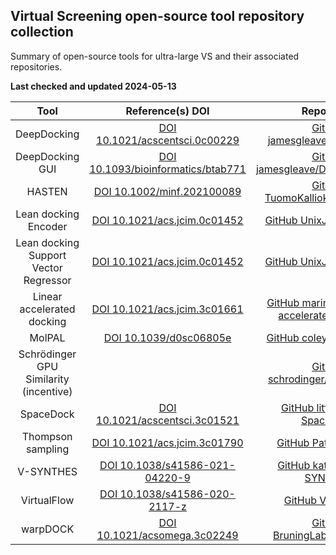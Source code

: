 ## Virtual Screening open-source tool repository collection

Summary of open-source tools for ultra-large VS and their associated repositories.

**Last checked and updated 2024-05-13**

|Tool|Reference(s) DOI|Repository|
|:--:|:--:|:--:|
|DeepDocking|[DOI 10.1021/acscentsci.0c00229](https://doi.org/10.1021/acscentsci.0c00229)|[GitHub jamesgleave/DD_protocol](https://github.com/jamesgleave/DD_protocol)|
|DeepDocking GUI|[DOI 10.1093/bioinformatics/btab771](https://doi.org/10.1093/bioinformatics/btab771)|[GitHub jamesgleave/DeepDockingGUI](https://github.com/jamesgleave/DeepDockingGUI)|
|HASTEN|[DOI 10.1002/minf.202100089](https://doi.org/10.1002/minf.202100089)|[GitHub TuomoKalliokoski/HASTEN](https://github.com/TuomoKalliokoski/HASTEN)|
|Lean docking Encoder|[DOI 10.1021/acs.jcim.0c01452](https://doi.org/10.1021/acs.jcim.0c01452)|[GitHub UnixJunkie/molenc](https://github.com/UnixJunkie/molenc)|
|Lean docking Support Vector Regressor|[DOI 10.1021/acs.jcim.0c01452](https://doi.org/10.1021/acs.jcim.0c01452)|[GitHub UnixJunkie/molenc](https://github.com/UnixJunkie/linwrap)|
|Linear accelerated docking|[DOI 10.1021/acs.jcim.3c01661](https://doi.org/10.1021/acs.jcim.3c01661)|[GitHub marinegor/Linear-accelerated-docking](https://github.com/marinegor/Linear-accelerated-docking)|
|MolPAL|[DOI 10.1039/d0sc06805e](https://doi.org/10.1039/d0sc06805e)|[GitHub coleygroup/molpal](https://github.com/coleygroup/molpal)|
|Schrödinger GPU Similarity (incentive)||[GitHub schrodinger/gpusimilarity](https://github.com/schrodinger/gpusimilarity)|
|SpaceDock|[DOI 10.1021/acscentsci.3c01521](https://doi.org/10.1021/acscentsci.3c01521)|[GitHub litfsindt/LIT-SpaceDock](https://github.com/litfsindt/LIT-SpaceDock)|
|Thompson sampling|[DOI 10.1021/acs.jcim.3c01790](https://doi.org/10.1021/acs.jcim.3c01790)|[GitHub PatWalters/TS](https://github.com/PatWalters/TS)|
|V-SYNTHES|[DOI 10.1038/s41586-021-04220-9](https://doi.org/10.1038/s41586-021-04220-9)|[GitHub katritchlab/V-SYNTHES](https://github.com/katritchlab/V-SYNTHES)|
|VirtualFlow|[DOI 10.1038/s41586-020-2117-z](https://doi.org/10.1038/s41586-020-2117-z)|[GitHub VirtualFlow](https://github.com/VirtualFlow)|
|warpDOCK|[DOI 10.1021/acsomega.3c02249](https://doi.org/10.1021/acsomega.3c02249)|[GitHub BruningLab/warpDOCK](https://github.com/BruningLab/warpDOCK)|
